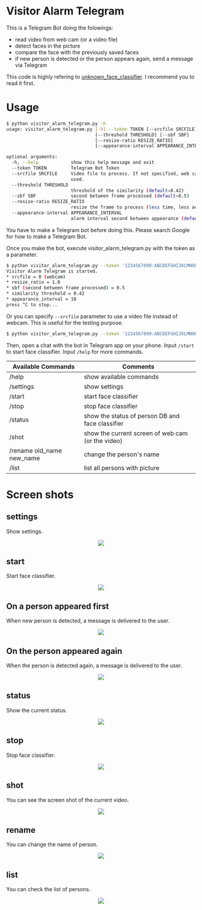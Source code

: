 # Visitor Alarm Telegram

This is a Telegram Bot doing the folowings:

* read video from web cam (or a video file)
* detect faces in the picture
* compare the face with the previously saved faces
* if new person is detected or the person appears again, send a message via Telegram

This code is highly refering to [unknown_face_classifier](https://github.com/ukayzm/opencv/tree/master/unknown_face_classifier). I recommend you to read it first.

# Usage

```bash
$ python visitor_alarm_telegram.py -h
usage: visitor_alarm_telegram.py [-h] --token TOKEN [--srcfile SRCFILE]
                                 [--threshold THRESHOLD] [--sbf SBF]
                                 [--resize-ratio RESIZE_RATIO]
                                 [--appearance-interval APPEARANCE_INTERVAL]

optional arguments:
  -h, --help            show this help message and exit
  --token TOKEN         Telegram Bot Token
  --srcfile SRCFILE     Video file to process. If not specified, web cam is
                        used.
  --threshold THRESHOLD
                        threshold of the similarity (default=0.42)
  --sbf SBF             second between frame processed (default=0.5)
  --resize-ratio RESIZE_RATIO
                        resize the frame to process (less time, less accuracy)
  --appearance-interval APPEARANCE_INTERVAL
                        alarm interval second between appearance (default=10)
```

You have to make a Telegram bot before doing this. Please search Google for how to make a Telegram Bot.

Once you make the bot, execute visitor_alarm_telegram.py with the token as a parameter.

```bash
$ python visitor_alarm_telegram.py --token '1234567890:ABCDEFGHIJKLMNOPQRSTUVWXYZABCDEFGHI'
Visitor Alarm Telegram is started.
* srcfile = 0 (webcam)
* resize_ratio = 1.0
* sbf (second between frame processed) = 0.5
* similarity threshold = 0.42
* appearance_interval = 10
press ^C to stop...
```

Or you can specify `--srcfile` parameter to use a video file instead of webcam. This is useful for the testing purpose.

```bash
$ python visitor_alarm_telegram.py --token '1234567890:ABCDEFGHIJKLMNOPQRSTUVWXYZABCDEFGHI' --srcfile ~/Videos/extj.mp4
```

Then, open a chat with the bot in Telegram app on your phone. Input `/start` to start face classifier. Input `/help` for more commands.

| Available Commands | Comments |
|--------------------|----------|
| /help | show available commands |
| /settings | show settings |
| /start | start face classifier |
| /stop | stop face classifier |
| /status | show the status of person DB and face classifier |
| /shot | show the current screen of web cam (or the video) |
| /rename old_name new_name | change the person's name |
| /list | list all persons with picture |

# Screen shots

## settings

Show settings.

<p align="center">
   <img src="png/vat_settings.png">
</p>

## start

Start face classifier.

<p align="center">
   <img src="png/vat_start.png">
</p>

## On a person appeared first

When new person is detected, a message is delivered to the user.

<p align="center">
   <img src="png/vat_person_first.png">
</p>

## On the person appeared again

When the person is detected again, a message is delivered to the user.

<p align="center">
   <img src="png/vat_person_again.png">
</p>

## status

Show the current status.

<p align="center">
   <img src="png/vat_status.png">
</p>

## stop

Stop face classifier.

<p align="center">
   <img src="png/vat_stop.png">
</p>

## shot

You can see the screen shot of the current video.

<p align="center">
   <img src="png/vat_shot.png">
</p>

## rename

You can change the name of person.

<p align="center">
   <img src="png/vat_rename.png">
</p>

## list

You can check the list of persons.

<p align="center">
   <img src="png/vat_list.png">
</p>

